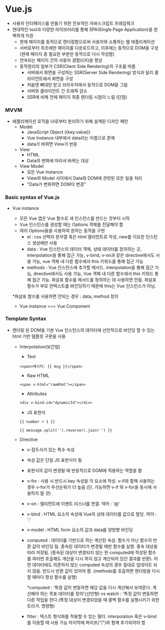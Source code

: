 # Vue.js

- 사용자 인터페이스를 만들기 위한 진보적인 자바스크립트 프레임워크
- 현대적인 tool과 다양한 라이브러리를 통해 SPA(Single Page Application)을 완벽하게 지원
  - 현재 페이지를 동적으로 렌더링함으로써 사용자와 소통하는 웹 애플리케이션
  - 서버로부터 최초에만 페이지를 다운로드하고, 이후에는 동적으로 DOM을 구성 (현재 페이지 중 필요한 부분만 동적으로 다시 작성함)
  - 연속되는 페이지 간의 사용자 경험(UX)을 향상
  - 동작원리의 일부가 CSR(Client Side Rendering)의 구조를 따름
    - 서버에서 화면을 구성하는 SSR(Server Side Rendering) 방식과 달리 클라이언트에서 화면을 구성
    - 처음엔 뼈대만 받고 브라우저에서 동적으로 DOM을 그림
    - 서버와 클라이언트 간 트래픽 감소
    - SSR에 비해 전체 페이지 최종 렌더링 시점이 느림 (단점)



### MVVM

- 애플리케이션 로직을 UI로부터 분리하기 위해 설계된 디자인 패턴
  - Model
    - JavaScript Object ({key:value})
    - Vue Instance 내부에서 data라는 이름으로 존재
    - data가 바뀌면 View가 반응
  - View
    - HTML
    - Data의 변화에 따라서 바뀌는 대상
  - View Model
    - 모든 Vue Instance
    - View와 Model 사이에서 Data와 DOM에 관련된 모든 일을 처리
    - "Data가 변화하면 DOM이 변경"





### Basic syntax of Vue.js

- Vue instance

  - 모든 Vue 앱은 Vue 함수로 새 인스턴스를 만드는 것부터 시작
  - Vue 인스턴스를 생성할 때는 Options 객체를 전달해야 함
  - 여러 Options들을 사용하여 원하는 동작을 구현
    - el : css 선택자 문자열 혹은 html 엘리먼트로 작성, new를 이요한 인스턴스 생성때만 사용
    - data : Vue 인스턴스의 데이터 객체, 상태 데이터를 정의하는 곳, interpolation을 통해 접근 가능, v-bind, v-on과 같은 directive에서도 사용 가능, vue 객체 내 다른 함수에서 this 키워드를 통해 접근 가능
    - methods : Vue 인스턴스에 추가할 메서드. interpolation을 통해 접근 가능, directive에서도 사용 가능, Vue 객체 내 다른 함수에서 this 키워드 통해 접근 가능. 화살표 함수를 메서드를 정의하는 데 사용하면 안됨. 화살표 함수가 부모 컨텍스트를 바인딩하기 때문에 this는 Vue 인스턴스가 아님.

  *화살표 함수를 사용하면 안되는 경우 : data, method 정의

  - Vue instance === Vue Component



### Template Syntax

- 렌더링 된 DOM을 기본 Vue 인스턴스의 데이터에 선언적으로 바인딩 할 수 있는 html 기반 템플릿 구문을 사용

  - Interpolation(보간법)

    - Text 

    ```<span>메시지: {{ msg }}</span>```
  
    - Raw HTML
  
    ```<span v-html="rawHtml"></span>```
  
    - Attributes
  
    ```<div v-bind:id="dynamicId"></div>```
  
    - JS 표현식
  
    ```{{ number + 1 }}```
  
    ```{{ message.split('').reverse().join('') }}```
  
  - Directive
  
    - v-접두사가 있는 특수 속성
    - 속성 값은 단일 JS 표현식이 됨
    - 표현식의 값이 변경될 때 반응적으로 DOM에 적용하는 역할을 함
    - v-for : 사용 시 반드시 key 속성을 각 요소에 작성. v-if와 함께 사용하는 경우 v-for가 우선순위가 더 높음 (단, 가능하면 v-if 와 v-for을 동시에 사용하지 말 것)
    - v-on : 엘리먼트에 이벤트 리스너를 연결. 약어 : '@'
    - v-bind : HTML 요소의 속성에 Vue의 상태 데이터를 값으로 할당. 약어 : ':'
    - v-model : HTML form 요소의 값과 data를 양방향 바인딩
  
    - computed : 데이터를 기반으로 하는 계산된 속성. 함수가 아닌 함수의 반환 값이 바인딩 됨. 종속된 데이터가 변경될 때만 함수를 실행. 종속 대상을 따라 저장됨. (종속된 대상이 변경되지 않는 한 computed에 작성된 함수를 여러번 호출해도 계산을 다시 하지 않고 계산되어 있던 결과를 반환). 어떤 데이터에도 의존하지 않는 computed 속성의 경우 절대로 업데이트 되지 않음. 반드시 반환 값이 있어야 함. (methods를 호출하면 렌더링을 다시 할 때마다 항상 함수를 실행)
  
      *computed : '특정 값이 변동하면 해당 값을 다시 계산해서 보여준다. 계산해야 하는 목표 데이터를 정의'(선언형) vs watch : '특정 값이 변동하면 다른 작업을 한다.(특정 대상이 변경되었을 때 콜백 함수를 실행시키기 위한 트리거. 명령형)
  
    - filter : 텍스트 형식화를 적용할 수 있는 필터. interpolation 혹은 v-bind를 이용할 때 사용 가능 마지막에 파이프("|")와 함께 추가되어야 함




